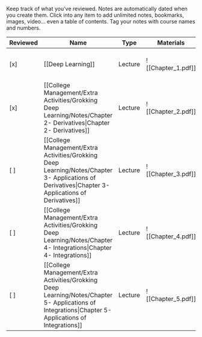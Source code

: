Keep track of what you've reviewed.
Notes are automatically dated when you create them.
Click into any item to add unlimited notes, bookmarks, images, video... even a table of contents.
Tag your notes with course names and numbers.

|Reviewed|Name|Type|Materials|Created|
|---|---|---|---|---|
|[x]|[[Deep Learning]]|Lecture|![[Chapter_1.pdf]]|October 5, 2023 12:46 AM|
|[x]|[[College Management/Extra Activities/Grokking Deep Learning/Notes/Chapter 2- Derivatives\|Chapter 2- Derivatives]]|Lecture|![[Chapter_2.pdf]]|October 5, 2023 12:46 AM|
|[ ]|[[College Management/Extra Activities/Grokking Deep Learning/Notes/Chapter 3- Applications of Derivatives\|Chapter 3- Applications of Derivatives]]|Lecture|![[Chapter_3.pdf]]|October 5, 2023 12:46 AM|
|[ ]|[[College Management/Extra Activities/Grokking Deep Learning/Notes/Chapter 4- Integrations\|Chapter 4- Integrations]]|Lecture|![[Chapter_4.pdf]]|October 5, 2023 12:46 AM|
|[ ]|[[College Management/Extra Activities/Grokking Deep Learning/Notes/Chapter 5- Applications of Integrations\|Chapter 5- Applications of Integrations]]|Lecture|![[Chapter_5.pdf]]|October 5, 2023 12:46 AM|